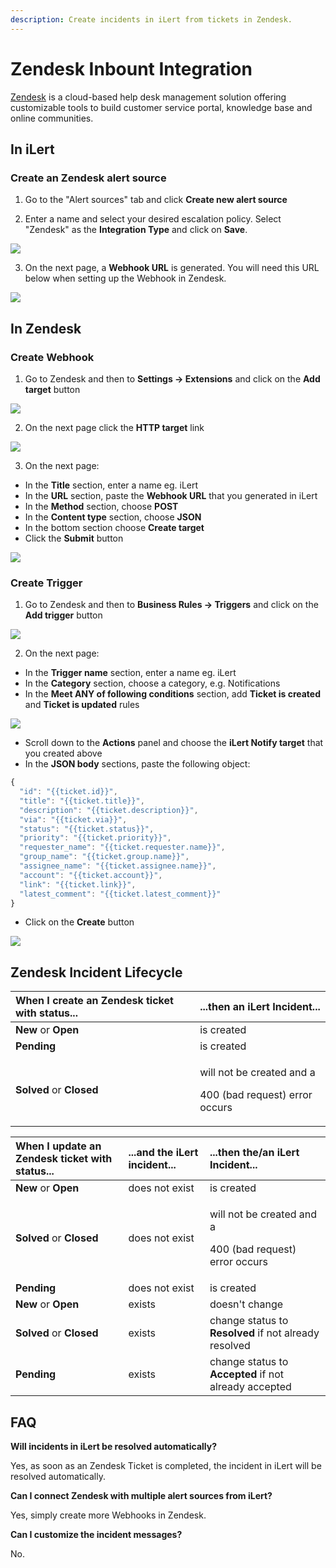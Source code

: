 ```yaml
---
description: Create incidents in iLert from tickets in Zendesk.
---
```


# Zendesk Inbount Integration

[Zendesk](https://www.zendesk.com/) is a cloud-based help desk management solution offering customizable tools to build customer service portal, knowledge base and online communities.

## In iLert <a id="create-alert-source"></a>

### Create an Zendesk alert source

1. Go to the "Alert sources" tab and click **Create new alert source**

2. Enter a name and select your desired escalation policy. Select "Zendesk" as the **Integration Type** and click on **Save**.

![](../../.gitbook/assets/ilert%20%2886%29.png)

3. On the next page, a **Webhook URL** is generated. You will need this URL below when setting up the Webhook in Zendesk.

![](../../.gitbook/assets/ilert%20%2885%29.png)

## In Zendesk <a id="in-topdesk"></a>

### Create Webhook

1. Go to Zendesk and then to **Settings -&gt; Extensions** and click on the **Add target** button

![](../../.gitbook/assets/a_-_agent.png)

2. On the next page click the **HTTP target** link

![](../../.gitbook/assets/a_-_agent%20%283%29.png)

3. On the next page:

* In the **Title** section, enter a name eg. iLert
* In the **URL** section, paste the **Webhook URL** that you generated in iLert
* In the **Method** section, choose **POST**
* In the **Content type** section, choose **JSON**
* In the bottom section choose **Create target**
* Click the **Submit** button

![](../../.gitbook/assets/a_-_agent%20%282%29.png)

### Create Trigger

1. Go to Zendesk and then to **Business Rules -&gt; Triggers** and click on the **Add trigger** button

![](../../.gitbook/assets/a_-_agent%20%281%29.png)

2. On the next page:

* In the **Trigger name** section, enter a name eg. iLert
* In the **Category** section, choose a category, e.g. Notifications
* In the **Meet ANY of following conditions** section, add **Ticket is created** and **Ticket is updated** rules

![](../../.gitbook/assets/a_-_agent%20%284%29.png)

* Scroll down to the **Actions** panel and choose the **iLert Notify target** that you created above
* In the **JSON body** sections, paste the following  object:

```javascript
{
  "id": "{{ticket.id}}",
  "title": "{{ticket.title}}",
  "description": "{{ticket.description}}",
  "via": "{{ticket.via}}",
  "status": "{{ticket.status}}",
  "priority": "{{ticket.priority}}",
  "requester_name": "{{ticket.requester.name}}",
  "group_name": "{{ticket.group.name}}",
  "assignee_name": "{{ticket.assignee.name}}",
  "account": "{{ticket.account}}",
  "link": "{{ticket.link}}",
  "latest_comment": "{{ticket.latest_comment}}"
}
```

* Click on the **Create** button

![](../../.gitbook/assets/notification_center%20%281%29.png)

## Zendesk Incident Lifecycle

<table>
  <thead>
    <tr>
      <th style="text-align:left">When I create an Zendesk ticket with status...</th>
      <th style="text-align:left">...then an iLert Incident...</th>
    </tr>
  </thead>
  <tbody>
    <tr>
      <td style="text-align:left"><b>New </b>or<b> Open</b>
      </td>
      <td style="text-align:left">is created</td>
    </tr>
    <tr>
      <td style="text-align:left"><b>Pending</b>
      </td>
      <td style="text-align:left">is created</td>
    </tr>
    <tr>
      <td style="text-align:left"><b>Solved</b> or <b>Closed</b>
      </td>
      <td style="text-align:left">
        <p>will not be created and a</p>
        <p>400 (bad request) error occurs</p>
      </td>
    </tr>
  </tbody>
</table>



<table>
  <thead>
    <tr>
      <th style="text-align:left">When I update an Zendesk ticket with status...</th>
      <th style="text-align:left">...and the<b> </b>iLert incident...</th>
      <th style="text-align:left">...then the/an iLert Incident...</th>
    </tr>
  </thead>
  <tbody>
    <tr>
      <td style="text-align:left"><b>New </b>or<b> Open</b>
      </td>
      <td style="text-align:left">does not exist</td>
      <td style="text-align:left">is created</td>
    </tr>
    <tr>
      <td style="text-align:left"><b>Solved</b> or <b>Closed</b>
      </td>
      <td style="text-align:left">does not exist</td>
      <td style="text-align:left">
        <p>will not be created and a</p>
        <p>400 (bad request) error occurs</p>
      </td>
    </tr>
    <tr>
      <td style="text-align:left"><b>Pending</b>
      </td>
      <td style="text-align:left">does not exist</td>
      <td style="text-align:left">is created</td>
    </tr>
    <tr>
      <td style="text-align:left"><b>New </b>or<b> Open</b>
      </td>
      <td style="text-align:left">exists</td>
      <td style="text-align:left">doesn&apos;t change</td>
    </tr>
    <tr>
      <td style="text-align:left"><b>Solved</b> or <b>Closed</b>
      </td>
      <td style="text-align:left">exists</td>
      <td style="text-align:left">change status to <b>Resolved</b> if not already resolved</td>
    </tr>
    <tr>
      <td style="text-align:left"><b>Pending</b>
      </td>
      <td style="text-align:left">exists</td>
      <td style="text-align:left">change status to <b>Accepted</b> if not already accepted</td>
    </tr>
  </tbody>
</table>

## FAQ <a id="faq"></a>

**Will incidents in iLert be resolved automatically?**

Yes, as soon as an Zendesk Ticket is completed, the incident in iLert will be resolved automatically.

**Can I connect Zendesk with multiple alert sources from iLert?**

Yes, simply create more Webhooks in Zendesk.

**Can I customize the incident messages?**

No.


